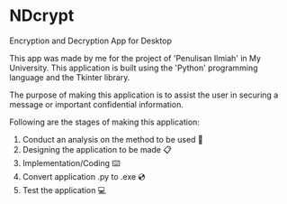 # NDcrypt
Encryption and Decryption App for Desktop

This app was made by me for the project of 'Penulisan Ilmiah' in My University.
This application is built using the 'Python' programming language and the Tkinter library.

The purpose of making this application is to assist the user in securing a message or important confidential information.

Following are the stages of making this application:
1. Conduct an analysis on the method to be used :mag_right:
2. Designing the application to be made :clipboard:
3. Implementation/Coding :keyboard:
4. Convert application .py to .exe :cd:
5. Test the application :computer:
